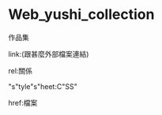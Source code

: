 # Web_yushi_collection
作品集

<!-- 註解:ctrl+/ -->

link:(跟甚麼外部檔案連結)

rel:關係

"s"tyle"s"heet:C"SS"

href:檔案

